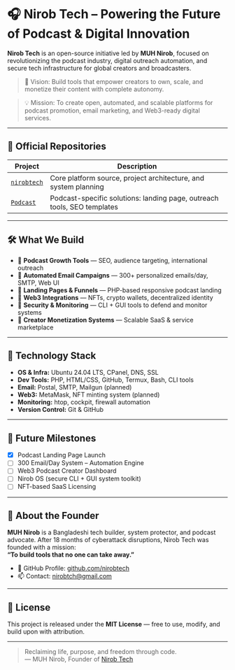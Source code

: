 # 🎧 Nirob Tech – Powering the Future of Podcast & Digital Innovation

**Nirob Tech** is an open-source initiative led by **MUH Nirob**, focused on revolutionizing the podcast industry, digital outreach automation, and secure tech infrastructure for global creators and broadcasters.

> 🎯 Vision: Build tools that empower creators to own, scale, and monetize their content with complete autonomy.

> 💡 Mission: To create open, automated, and scalable platforms for podcast promotion, email marketing, and Web3-ready digital services.

---

## 🔗 Official Repositories

| Project | Description |
|---------|-------------|
| [`nirobtech`](https://github.com/nirobtech/nirobtech) | Core platform source, project architecture, and system planning |
| [`Podcast`](https://github.com/nirobtech/Podcast) | Podcast-specific solutions: landing page, outreach tools, SEO templates |

---

## 🛠️ What We Build

- 🔹 **Podcast Growth Tools** — SEO, audience targeting, international outreach
- 🔹 **Automated Email Campaigns** — 300+ personalized emails/day, SMTP, Web UI
- 🔹 **Landing Pages & Funnels** — PHP-based responsive podcast landing
- 🔹 **Web3 Integrations** — NFTs, crypto wallets, decentralized identity
- 🔹 **Security & Monitoring** — CLI + GUI tools to defend and monitor systems
- 🔹 **Creator Monetization Systems** — Scalable SaaS & service marketplace

---

## 🚀 Technology Stack

- **OS & Infra:** Ubuntu 24.04 LTS, CPanel, DNS, SSL
- **Dev Tools:** PHP, HTML/CSS, GitHub, Termux, Bash, CLI tools
- **Email:** Postal, SMTP, Mailgun (planned)
- **Web3:** MetaMask, NFT minting system (planned)
- **Monitoring:** htop, cockpit, firewall automation
- **Version Control:** Git & GitHub

---

## 📌 Future Milestones

- [x] Podcast Landing Page Launch
- [ ] 300 Email/Day System – Automation Engine
- [ ] Web3 Podcast Creator Dashboard
- [ ] Nirob OS (secure CLI + GUI system toolkit)
- [ ] NFT-based SaaS Licensing

---

## 👤 About the Founder

**MUH Nirob** is a Bangladeshi tech builder, system protector, and podcast advocate. After 18 months of cyberattack disruptions, Nirob Tech was founded with a mission:  
**“To build tools that no one can take away.”**

- 💼 GitHub Profile: [github.com/nirobtech](https://github.com/nirobtech)
- 📫 Contact: [nirobtch@gmail.com](mailto:nirobtch@gmail.com)

---

## 🔐 License

This project is released under the **MIT License** — free to use, modify, and build upon with attribution.

---

> Reclaiming life, purpose, and freedom through code.  
> — MUH Nirob, Founder of [Nirob Tech](https://github.com/nirobtech)

